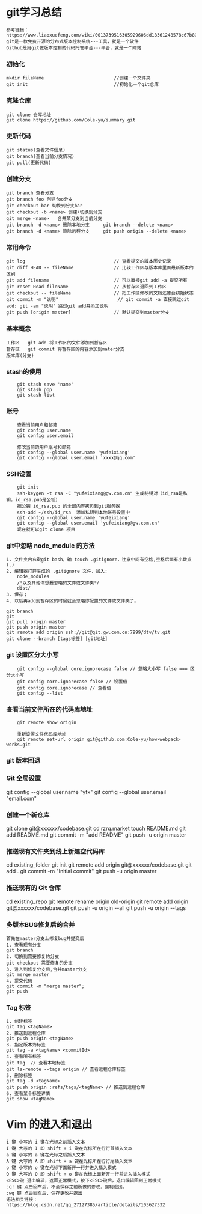 ﻿# git学习总结
	参考链接：https://www.liaoxuefeng.com/wiki/0013739516305929606dd18361248578c67b8067c8c017b000
	git是一款免费开源的分布式版本控制系统---工具，就是一个软件
	Github是用git做版本控制的代码托管平台---平台，就是一个网站

### 初始化
	mkdir fileName   						//创建一个文件夹
	git init		 						//初始化一个git仓库

### 克隆仓库
	git clone 仓库地址
	git clone https://github.com/Cole-yu/summary.git

### 更新代码
	git status(查看文件信息)
	git branch(查看当前分支情况)
	git pull(更新代码)	

### 创建分支
	git branch 查看分支
	git branch foo 创建foo分支
	git checkout bar 切换到分支bar
	git checkout -b <name> 创建+切换到分支
	git merge <name>   合并某分支到当前分支
	git branch -d <name> 删除本地分支		git branch --delete <name>
	git branch -d <name> 删除远程分支		git push origin --delete <name>

### 常用命令
	git log 								// 查看提交的版本历史记录
	git diff HEAD -- fileName 				// 比较工作区与版本库里面最新版本的区别
	git add filename  						// 可以直接git add -a 提交所有
	git reset Head fileName 				// 从暂存区退回到工作区
	git checkout -- fileName 				// 把工作区修改的文档还原会初始状态
	git commit -m "说明"  					// git commit -a 直接跳过git add; git -am "说明" 跳过git add并添加说明
	git push [origin master]				// 默认提交到master分支

### 基本概念
	工作区   git add 将工作区的文件添加到暂存区
	暂存区   git commit 将暂存区的内容添加到mater分支 
	版本库(分支)

### stash的使用
```
	git stash save 'name'
	git stash pop
	git stash list
```

### 账号
```
	查看当前用户和邮箱
	git config user.name
	git config user.email

	修改当前的用户账号和邮箱
	git config --global user.name 'yufeixiang'
	git config --global user.email 'xxxx@qq.com'
```	

### SSH设置
```
	git init
	ssh-keygen -t rsa -C "yufeixiang@gw.com.cn" 生成秘钥对（id_rsa是私钥，id_rsa.pub是公钥）
	把公钥 id_rsa.pub 的全部内容拷贝到git服务器
	ssh-add ~/ssh/id_rsa  添加私钥到本地账号设置中
	git config --global user.name 'yufeixiang'
	git config --global user.email 'yufeixiang@gw.com.cn'
	现在就可以git clone 项目
```

### git中忽略 node_module 的方法
	1. 文件夹内右键git bash，输 touch .gitignore，注意中间有空格,空格后面有小数点(.)
	2. 编辑器打开生成的 .gitignore 文件，加入:
		node_modules
		/*以及其他你想要忽略的文件或文件夹*/
		dist/
	3. 保存；
	4. 以后再add到暂存区的时候就会忽略你配置的文件或文件夹了。

	git branch
	git 
	git pull origin master
	git push origin master
	git remote add origin ssh://git@git.gw.com.cn:7999/dtv/tv.git
	git clone --branch [tags标签] [git地址]
	

### git 设置区分大小写
```
	git config --global core.ignorecase false // 忽略大小写 false === 区分大小写
	git config core.ignorecase false // 设置值
	git config core.ignorecase // 查看值
	git config --list
```

### 查看当前文件所在的代码库地址
```
	git remote show origin

	重新设置文件代码库地址
	git remote set-url origin git@github.com:Cole-yu/how-webpack-works.git
```

### git 版本回退


### Git 全局设置
git config --global user.name "yfx"
git config --global user.email "email.com"

### 创建一个新仓库
git clone git@xxxxxx/codebase.git
cd rzrq.market
touch README.md
git add README.md
git commit -m "add README"
git push -u origin master

### 推送现有文件夹到线上新建空代码库
cd existing_folder
git init
git remote add origin git@xxxxxx/codebase.git
git add .
git commit -m "Initial commit"
git push -u origin master

### 推送现有的 Git 仓库
cd existing_repo
git remote rename origin old-origin
git remote add origin git@xxxxxx/codebase.git
git push -u origin --all
git push -u origin --tags

### 多版本BUG修复后的合并
```
首先在master分支上修复bug并提交后
1. 查看现有分支
git branch
2. 切换到需要修复的分支
git checkout 需要修复的分支
3. 进入到修复分支后,合并master分支
git merge master
4. 提交代码
git commit -m "merge master";
git push
```

### Tag 标签
```
1. 创建标签
git tag <tagName>
2. 推送到远程仓库
git push origin <tagName>
3. 指定版本为标签
git tag -a <tagName> <commitId>
4. 查看所有标签
git tag  // 查看本地标签
git ls-remote --tags origin // 查看远程仓库标签
5. 删除标签
git tag -d <tagName>
git push origin :refs/tags/<tagName> // 推送到远程仓库
6. 查看某个标签详情
git show <tagName> 
```

# Vim 的进入和退出
```
i 键 小写的 i 键在光标之前插入文本
I 键 大写的 I 即 shift + i 键在光标所在行行首插入文本
a 键 小写的 a 键在光标之后插入文本
A 键 大写的 A 即 shift + a 键在光标所在行行尾插入文本
o 键 小写的 o 键在光标下面新开一行并进入插入模式
O 键 大写的 O 即 shift + o 键在光标上面新开一行并进入插入模式
<ESC>键 退出编辑，返回正常模式，按下<ESC>键后，退出编辑回到正常模式
:q! 键 点击回车后，不会保存之前所做的修改，强制退出。
:wq 键 点击回车后，保存更改并退出
语法相关链接： https://blog.csdn.net/qq_27127385/article/details/103627332
```